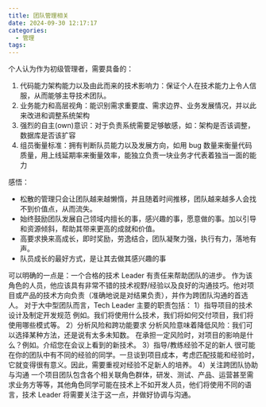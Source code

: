 ```yaml
---
title: 团队管理相关
date: 2024-09-30 12:17:17
categories:
  - 管理
tags:
---
```


个人认为作为初级管理者，需要具备的：

1. 代码能力架构能力以及由此而来的技术影响力：保证个人在技术能力上令人信服，从而能够主导技术团队。
2. 业务能力和高层视角：能识别需求重要度、需求边界、业务发展情况，并以此来改进和调整系统架构
3. 强烈的自主(own)意识：对于负责系统需要足够敏感，如：架构是否该调整，数据库是否该扩容
4. 组员衡量标准：拥有判断队员能力以及发展方向，如用 bug 数量来衡量代码质量，用上线延期率来衡量效率，能独立负责一块业务才代表着独当一面的能力

感悟：

- 松散的管理只会让团队越来越懒惰，并且随着时间推移，团队越来越多人会找不到价值点，从而流失。
- 始终鼓励团队发展自己领域内擅长的事，感兴趣的事，愿意做的事。加以引导和资源倾斜，帮助其带来更高的成就和价值。
- 高要求换来高成长，即时奖励，劳逸结合，团队凝聚力强，执行有力，落地有声。
- 队员成长的最好方式，是让其去做其感兴趣的事

可以明确的一点是：一个合格的技术 Leader 有责任来帮助团队的进步。
作为该角色的人员，他应该具有非常不错的技术视野/经验以及良好的沟通技巧。他对项目或产品的技术方向负责（准确地说是对结果负责），并作为跨团队沟通的首选人。
对于大中型团队而言，Tech Leader 主要的职责包括：
1）指导项目的技术设计及制定开发规范
例如。我们将使用什么技术，我们将如何交付项目，我们将使用哪些模式等。
2）分析风险和跨功能要求
分析风险意味着降低风险：我们可以选择某种方法，还是说有太多未知数。
在承担一定风险时，对项目的影响是什么？例如。介绍您在会议上看到的新技术。
3）指导/教练经验不足的新人
很可能在你的团队中有不同的经验的同学。一旦谈到项目成本，考虑匹配技能和经验时，它就变得很有意义。因此，需要重视对经验不足新人的培养。
4）关注跨团队协助与沟通
一个项目团队包含各个相关联角色群体，研发、测试、产品、运营甚至需求业务方等等，其他角色同学可能在技术上不如开发人员，他们将使用不同的语言，技术 Leader 将需要关注于这一点，并做好协调与沟通。
